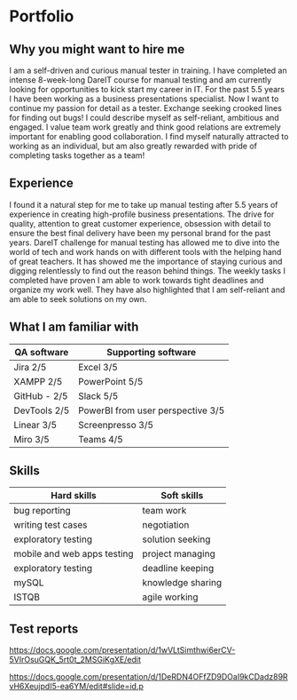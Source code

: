 # Portfolio

## Why you might want to hire me

I am a self-driven and curious manual tester in training. I have completed an intense 8-week-long DareIT course for manual testing and am currently looking for opportunities to kick start my career in IT. For the past 5.5 years I have been working as a business presentations specialist. Now I want to continue my passion for detail as a tester. Exchange seeking crooked lines for finding out bugs! I could describe myself as self-reliant, ambitious and engaged. I value team work greatly and think good relations are extremely important for enabling good collaboration. I find myself naturally attracted to working as an individual, but am also greatly rewarded with pride of completing tasks together as a team! 

## Experience

I found it a natural step for me to take up manual testing after 5.5 years of experience in creating high-profile business presentations. The drive for quality, attention to great customer experience, obsession with detail to ensure the best final delivery have been my personal brand for the past years. DareIT challenge for manual testing has allowed me to dive into the world of tech and work hands on with different tools with the helping hand of great teachers. It has showed me the importance of staying curious and digging relentlessly to find out the reason behind things. The weekly tasks I completed have proven I am able to work towards tight deadlines and organize my work well. They have also highlighted that I am self-reliant and am able to seek solutions on my own.

## What I am familiar with

| **QA software**       | **Supporting software**    |
| ----------- | ----------- |
| Jira 2/5         | Excel 3/5   |
| XAMPP 2/5    | PowerPoint 5/5   |
| GitHub - 2/5        | Slack 5/5    |
| DevTools 2/5      | PowerBI from user perspective 3/5   |
| Linear 3/5       | Screenpresso 3/5    |
| Miro 3/5       | Teams 4/5    |

## Skills

| **Hard skills**       | **Soft skills**  |
| ----------- | ----------- |
| bug reporting      | team work    |
| writing test cases       | negotiation    |
| exploratory testing     | solution seeking    |
| mobile and web apps testing    | project managing    |
| exploratory testing     | deadline keeping    |
| mySQL     | knowledge sharing    |
| ISTQB     | agile working    |

## Test reports

https://docs.google.com/presentation/d/1wVLtSimthwi6erCV-5VIrOsuGQK_5rt0t_2MSGiKgXE/edit

https://docs.google.com/presentation/d/1DeRDN4OFfZD9DOaI9kCDadz89RvH6XeujpdI5-ea6YM/edit#slide=id.p

